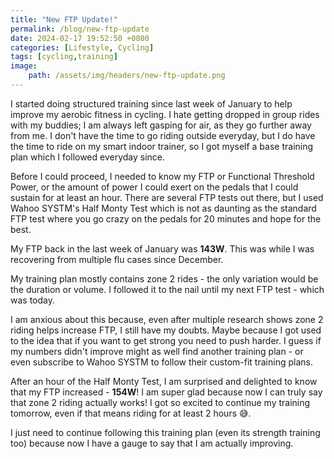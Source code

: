```yaml
---
title: "New FTP Update!"
permalink: /blog/new-ftp-update
date: 2024-02-17 19:52:50 +0800
categories: [Lifestyle, Cycling]
tags: [cycling,training] 
image:
    path: /assets/img/headers/new-ftp-update.png
---
```



I started doing structured training since last week of January to help improve my aerobic fitness in cycling. I hate getting dropped in group rides with my buddies; I am always left gasping for air, as they go further away from me. I don't have the time to go riding outside everyday, but I do have the time to ride on my smart indoor trainer, so I got myself a base training plan which I followed everyday since.

Before I could proceed, I needed to know my FTP or Functional Threshold Power, or the amount of power I could exert on the pedals that I could sustain for at least an hour. There are several FTP tests out there, but I used Wahoo SYSTM's Half Monty Test which is not as daunting as the standard FTP test where you go crazy on the pedals for 20 minutes and hope for the best. 

My FTP back in the last week of January was **143W**. This was while I was recovering from multiple flu cases since December. 

My training plan mostly contains zone 2 rides - the only variation would be the duration or volume. I followed it to the nail until my next FTP test - which was today.

I am anxious about this because, even after multiple research shows zone 2 riding helps increase FTP, I still have my doubts. Maybe because I got used to the idea that if you want to get strong you need to push harder. I guess if my numbers didn't improve might as well find another training plan - or even subscribe to Wahoo SYSTM to follow their custom-fit training plans.

After an hour of the Half Monty Test, I am surprised and delighted to know that my FTP increased - **154W**! I am super glad because now I can truly say that zone 2 riding actually works! I got so excited to continue my training tomorrow, even if that means riding for at least 2 hours 😅.

I just need to continue following this training plan (even its strength training too) because now I have a gauge to say that I am actually improving.